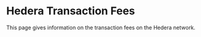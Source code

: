 # Hedera Transaction Fees

This page gives information on the transaction fees on the Hedera network.
